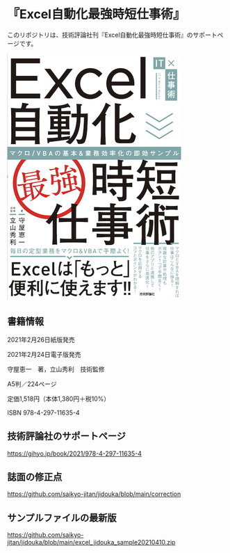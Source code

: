 # 『Excel自動化最強時短仕事術』
このリポジトリは、技術評論社刊『Excel自動化最強時短仕事術』のサポートページです。

![](https://github.com/saikyo-jitan/jidouka/blob/main/jidouka_h1.png)

## 書籍情報
2021年2月26日紙版発売

2021年2月24日電子版発売

守屋恵一　著，立山秀利　技術監修

A5判／224ページ

定価1,518円（本体1,380円＋税10%）

ISBN 978-4-297-11635-4

## 技術評論社のサポートページ
https://gihyo.jp/book/2021/978-4-297-11635-4

## 誌面の修正点
https://github.com/saikyo-jitan/jidouka/blob/main/correction

## サンプルファイルの最新版
https://github.com/saikyo-jitan/jidouka/blob/main/excel_jidouka_sample20210410.zip

